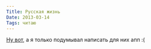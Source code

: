 ```yaml
---
Title: Русская жизнь
Date: 2013-03-14
Tags: читаю
---
```


[Ну вот](http://lenta.ru/news/2013/03/14/ruslife/), а я только подумывал написать для них апп :(